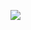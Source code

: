 ![](https://bat.bing.com/action/0?ti=56018282&Ver=2&mid=f5ddd3a1-62e0-45be-8cd5-d38db64702f9&sid=201ffde0635411ee902411d77b750559&vid=20202bf0635411ee9ac03f2e618b0b9f&vids=0&msclkid=N&pi=0&lg=en-US&sw=800&sh=600&sc=24&nwd=1&tl=Shortform%20%7C%20Book&p=https%3A%2F%2Fwww.shortform.com%2Fapp%2Fbook%2Fa-random-walk-down-wall-street%2Fexercise-invest-according-to-your-age&r=&lt=306&evt=pageLoad&sv=1&rn=825181)
